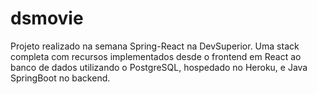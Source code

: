 # dsmovie

Projeto realizado na semana Spring-React na DevSuperior. Uma stack completa com recursos implementados desde o frontend em React 
ao banco de dados utilizando o PostgreSQL, hospedado no Heroku, e Java SpringBoot no backend.
